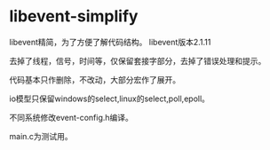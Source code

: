 # libevent-simplify
libevent精简，为了方便了解代码结构。
libevent版本2.1.11

去掉了线程，信号，时间等，仅保留套接字部分，去掉了错误处理和提示。

代码基本只作删除，不改动，大部分宏作了展开。

io模型只保留windows的select,linux的select,poll,epoll。

不同系统修改event-config.h编译。

main.c为测试用。
